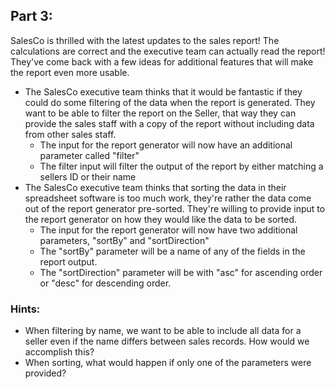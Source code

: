 ## Part 3:

SalesCo is thrilled with the latest updates to the sales report! The calculations are correct and the executive team can actually read the report! They've come back with a few ideas for additional features that will make the report even more usable.
- The SalesCo executive team thinks that it would be fantastic if they could do some filtering of the data when the report is generated. They want to be able to filter the report on the Seller, that way they can provide the sales staff with a copy of the report without including data from other sales staff.
	- The input for the report generator will now have an additional parameter called "filter"
	- The filter input will filter the output of the report by either matching a sellers ID or their name
- The SalesCo executive team thinks that sorting the data in their spreadsheet software is too much work, they're rather the data come out of the report generator pre-sorted. They're willing to provide input to the report generator on how they would like the data to be sorted.
	- The input for the report generator will now have two additional parameters, "sortBy" and "sortDirection"
	- The "sortBy" parameter will be a name of any of the fields in the report output.
	- The "sortDirection" parameter will be with "asc" for ascending order or "desc" for descending order.

### Hints:

- When filtering by name, we want to be able to include all data for a seller even if the name differs between sales records. How would we accomplish this?
- When sorting, what would happen if only one of the parameters were provided?
